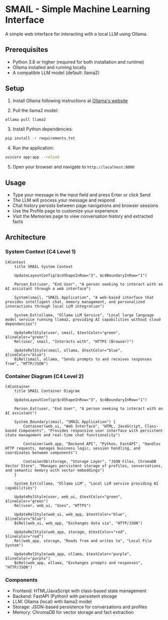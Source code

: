 # SMAIL - Simple Machine Learning Interface

A simple web interface for interacting with a local LLM using Ollama.

## Prerequisites

- Python 3.8 or higher (required for both installation and runtime)
- Ollama installed and running locally
- A compatible LLM model (default: llama2)

## Setup

1. Install Ollama following instructions at [Ollama's website](https://ollama.ai/)

2. Pull the llama2 model:
```bash
ollama pull llama2
```

3. Install Python dependencies:
```bash
pip install -r requirements.txt
```

4. Run the application:
```bash
uvicorn app:app --reload
```

5. Open your browser and navigate to `http://localhost:8000`

## Usage

- Type your message in the input field and press Enter or click Send
- The LLM will process your message and respond
- Chat history persists between page navigations and browser sessions
- Use the Profile page to customize your experience
- Visit the Memories page to view conversation history and extracted facts

## Architecture

### System Context (C4 Level 1)
```mermaid
C4Context
    title SMAIL System Context
    
    UpdateLayoutConfig($c4ShapeInRow="3", $c4BoundaryInRow="1")

    Person_Ext(user, "End User", "A person seeking to interact with an AI assistant through a web interface")
    
    System(smail, "SMAIL Application", "A web-based interface that provides intelligent chat, memory management, and personalized interactions through local LLM integration")
    
    System_Ext(ollama, "Ollama LLM Service", "Local large language model service running llama2, providing AI capabilities without cloud dependencies")
    
    UpdateRelStyle(user, smail, $textColor="green", $lineColor="green")
    Rel(user, smail, "Interacts with", "HTTPS (Browser)")
    
    UpdateRelStyle(smail, ollama, $textColor="blue", $lineColor="blue")
    BiRel(smail, ollama, "Sends prompts to and receives responses from", "HTTP/JSON")
```

### Container Diagram (C4 Level 2)
```mermaid
C4Container
    title SMAIL Container Diagram
    
    UpdateLayoutConfig($c4ShapeInRow="3", $c4BoundaryInRow="1")

    Person_Ext(user, "End User", "A person seeking to interact with an AI assistant")
    
    System_Boundary(smail, "SMAIL Application") {
        Container(web_ui, "Web Interface", "HTML, JavaScript, Class-based Components", "Provides responsive user interface with persistent state management and real-time chat functionality")
        
        Container(web_app, "Backend API", "Python, FastAPI", "Handles HTTP requests, manages business logic, session handling, and coordinates between components")
        
        ContainerDb(storage, "Storage Layer", "JSON Files, ChromaDB Vector Store", "Manages persistent storage of profiles, conversations, and semantic memory with vector embeddings")
    }
    
    System_Ext(ollama, "Ollama LLM", "Local LLM service providing AI capabilities")
    
    UpdateRelStyle(user, web_ui, $textColor="green", $lineColor="green")
    Rel(user, web_ui, "Uses", "HTTPS")
    
    UpdateRelStyle(web_ui, web_app, $textColor="blue", $lineColor="blue")
    BiRel(web_ui, web_app, "Exchanges data via", "HTTP/JSON")
    
    UpdateRelStyle(web_app, storage, $textColor="red", $lineColor="red")
    Rel(web_app, storage, "Reads from and writes to", "Local File System")
    
    UpdateRelStyle(web_app, ollama, $textColor="purple", $lineColor="purple")
    BiRel(web_app, ollama, "Exchanges prompts and responses", "HTTP/JSON")
```

### Components
- Frontend: HTML/JavaScript with class-based state management
- Backend: FastAPI (Python) with persistent storage
- LLM: Ollama (local) with llama2 model
- Storage: JSON-based persistence for conversations and profiles
- Memory: ChromaDB for vector storage and fact extraction
